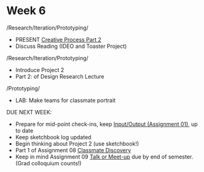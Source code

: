 # Week 6

/Research/Iteration/Prototyping/
* PRESENT [Creative Process Part 2](creative_process.md)
* Discuss Reading (IDEO and Toaster Project)

/Research/Iteration/Prototyping/
* Introduce Project 2
* Part 2: of Design Research Lecture 

/Prototyping/
* LAB: Make teams for classmate portrait 

DUE NEXT WEEK:
* Prepare for mid-point check-ins, keep [Input/Output (Assignment 01),](constant_inputoutput.md) up to date  
* Keep sketchbook log updated
* Begin thinking about Project 2 (use sketchbook!)
* Part 1 of Assignment 08 [Classmate Discovery](classmate_discovery)
* Keep in mind Assignment 09 [Talk or Meet-up](visit_talk_meetup.md) due by end of semester. (Grad colloquium counts!) 

